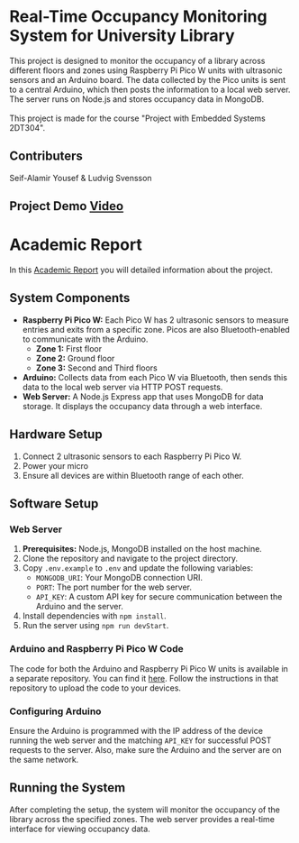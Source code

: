 # Real-Time Occupancy Monitoring System for University Library

This project is designed to monitor the occupancy of a library across different floors and zones using Raspberry Pi Pico W units with ultrasonic sensors and an Arduino board. The data collected by the Pico units is sent to a central Arduino, which then posts the information to a local web server. The server runs on Node.js and stores occupancy data in MongoDB.<br><br>
This project is made for the course "Project with Embedded Systems 2DT304". 

## Contributers
Seif-Alamir Yousef & Ludvig Svensson

## Project Demo [Video](https://www.youtube.com/watch?v=ATyk5O6ZMHE)

# Academic Report 
In this [Academic Report](https://docs.google.com/document/d/1X3nvK4McUbsehoqTqAhvU4GHUhgysJOzC636muut5SY/edit?usp=sharing) you will detailed information about the project.

## System Components

- **Raspberry Pi Pico W:** Each Pico W has 2 ultrasonic sensors to measure entries and exits from a specific zone. Picos are also Bluetooth-enabled to communicate with the Arduino.
  - **Zone 1:** First floor
  - **Zone 2:** Ground floor
  - **Zone 3:** Second and Third floors
- **Arduino:** Collects data from each Pico W via Bluetooth, then sends this data to the local web server via HTTP POST requests.
- **Web Server:** A Node.js Express app that uses MongoDB for data storage. It displays the occupancy data through a web interface.

## Hardware Setup

1. Connect 2 ultrasonic sensors to each Raspberry Pi Pico W.
2. Power your micro
3. Ensure all devices are within Bluetooth range of each other.

## Software Setup

### Web Server

1. **Prerequisites:** Node.js, MongoDB installed on the host machine.
2. Clone the repository and navigate to the project directory.
3. Copy `.env.example` to `.env` and update the following variables:
   - `MONGODB_URI`: Your MongoDB connection URI.
   - `PORT`: The port number for the web server.
   - `API_KEY`: A custom API key for secure communication between the Arduino and the server.
4. Install dependencies with `npm install`.
5. Run the server using `npm run devStart`.

### Arduino and Raspberry Pi Pico W Code

The code for both the Arduino and Raspberry Pi Pico W units is available in a separate repository. You can find it [here](git@github.com:sw0rdd/occupancyMonitoringES.git). Follow the instructions in that repository to upload the code to your devices.

### Configuring Arduino

Ensure the Arduino is programmed with the IP address of the device running the web server and the matching `API_KEY` for successful POST requests to the server. Also, make sure the Arduino and the server are on the same network.

## Running the System

After completing the setup, the system will monitor the occupancy of the library across the specified zones. The web server provides a real-time interface for viewing occupancy data.


